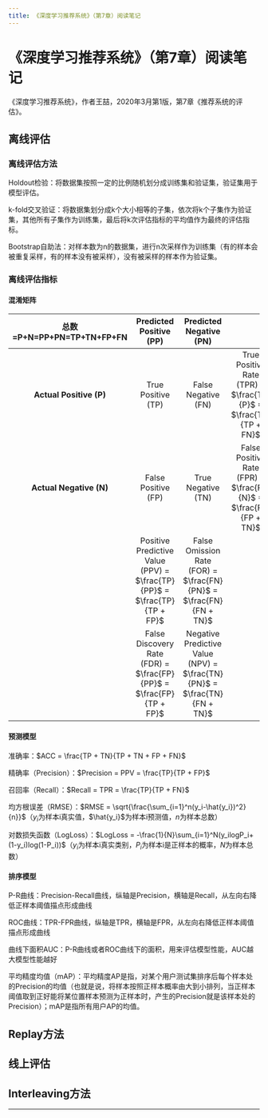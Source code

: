 ```yaml
---
title: 《深度学习推荐系统》（第7章）阅读笔记
---
```


# 《深度学习推荐系统》（第7章）阅读笔记

<script type="text/javascript" src="/include/head.js"></script>

《深度学习推荐系统》，作者王喆，2020年3月第1版，第7章《推荐系统的评估》。

## 离线评估

### 离线评估方法

Holdout检验：将数据集按照一定的比例随机划分成训练集和验证集，验证集用于模型评估。

k-fold交叉验证：将数据集划分成k个大小相等的子集，依次将k个子集作为验证集，其他所有子集作为训练集，最后将k次评估指标的平均值作为最终的评估指标。

Bootstrap自助法：对样本数为n的数据集，进行n次采样作为训练集（有的样本会被重复采样，有的样本没有被采样），没有被采样的样本作为验证集。

### 离线评估指标

#### 混淆矩阵

| 总数=P+N=PP+PN=TP+TN+FP+FN | Predicted Positive (PP) | Predicted Negative (PN) |||
| :----: | :----: | :----: | :----: | :----: |
| **Actual Positive (P)** | True Positive (TP) | False Negative (FN) | True Positive Rate (TPR) = $\frac{TP}{P}$ = $\frac{TP}{TP + FN}$ | False Negative Rate (FNR) = $\frac{FN}{P}$ = $\frac{FN}{TP + FN}$|
| **Actual Negative (N)** | False Positive (FP) | True Negative (TN) | False Positive Rate (FPR) = $\frac{FP}{N}$ = $\frac{FP}{FP + TN}$ | True Negative Rate (TNR) = $\frac{TN}{N}$ = $\frac{TN}{FP + TN}$ |
|| Positive Predictive Value (PPV) = $\frac{TP}{PP}$ = $\frac{TP}{TP + FP}$ | False Omission Rate (FOR) = $\frac{FN}{PN}$ = $\frac{FN}{FN + TN}$ ||
|| False Discovery Rate (FDR) = $\frac{FP}{PP}$ = $\frac{FP}{TP + FP}$ | Negative Predictive Value (NPV) = $\frac{TN}{PN}$ = $\frac{TN}{FN + TN}$ ||

#### 预测模型

准确率：$ACC = \frac{TP + TN}{TP + TN + FP + FN}$

精确率（Precision）：$Precision = PPV = \frac{TP}{TP + FP}$

召回率（Recall）：$Recall = TPR = \frac{TP}{TP + FN}$

均方根误差（RMSE）：$RMSE = \sqrt{\frac{\sum_{i=1}^n(y_i-\hat{y_i})^2}{n}}$（$y_i$为样本i真实值，$\hat{y_i}$为样本i预测值，$n$为样本总数）

对数损失函数（LogLoss）：$LogLoss = -\frac{1}{N}\sum_{i=1}^N(y_ilogP_i+(1-y_i)log(1-P_i))$（$y_i$为样本i真实类别，$P_i$为样本i是正样本的概率，$N$为样本总数）

#### 排序模型

P-R曲线：Precision-Recall曲线，纵轴是Precision，横轴是Recall，从左向右降低正样本阈值描点形成曲线

ROC曲线：TPR-FPR曲线，纵轴是TPR，横轴是FPR，从左向右降低正样本阈值描点形成曲线

曲线下面积AUC：P-R曲线或者ROC曲线下的面积，用来评估模型性能，AUC越大模型性能越好

平均精度均值（mAP）：平均精度AP是指，对某个用户测试集排序后每个样本处的Precision的均值（也就是说，将样本按照正样本概率由大到小排列，当正样本阈值取到正好能将某位置样本预测为正样本时，产生的Precision就是该样本处的Precision）；mAP是指所有用户AP的均值。

## Replay方法

## 线上评估

## Interleaving方法

---

<script type="text/javascript" src="/include/tail.js"></script>
